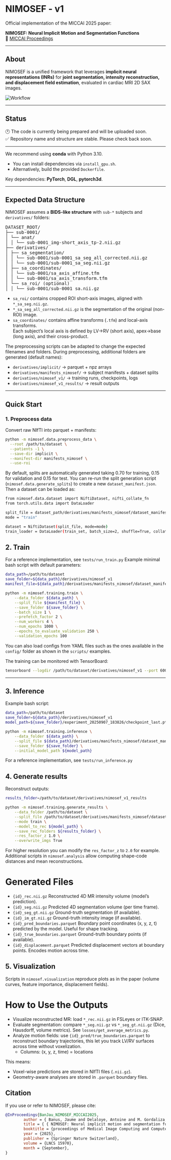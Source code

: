 # NIMOSEF - v1

Official implementation of the MICCAI 2025 paper:

**NIMOSEF: Neural Implicit Motion and Segmentation Functions**  
📄 [MICCAI Proceedings](https://papers.miccai.org/miccai-2025/0638-Paper4418.html)

---

## About

NIMOSEF is a unified framework that leverages **implicit neural representations (INRs)** for **joint segmentation, intensity reconstruction, and displacement field estimation**, evaluated in cardiac MRI 2D SAX images.

![Workflow](docs/workflow.png)

---

## Status

🕐 The code is currently being prepared and will be uploaded soon.  
✅ Repository name and structure are stable. Please check back soon.

---

We recommend using **conda** with Python 3.10.  
- You can install dependencies via `install_gpu.sh`.  
- Alternatively, build the provided `Dockerfile`.  

Key dependencies: **PyTorch**, **DGL**, **pytorch3d**.  

---
## Expected Data Structure

NIMOSEF assumes a **BIDS-like structure** with `sub-*` subjects and `derivatives/` folders:

<pre>DATASET_ROOT/
├── sub-0001/
│ └── anat/
│ │ └── sub-0001_img-short_axis_tp-2.nii.gz
├── derivatives/
│ ├── sa_segmentation/
│ │ └── sub-0001/sub-0001_sa_seg_all_corrected.nii.gz
│ │ └── sub-0001/sub-0001_sa_seg.nii.gz
│ ├── sa_coordinates/
│ │ └── sub-0001/sa_axis_affine.tfm
│ │ └── sub-0001/sa_axis_transform.tfm
│ └── sa_roi/ (optional)
│ │ └── sub-0001/sub-0001_sa.nii.gz
</pre>

- `sa_roi/` contains cropped ROI short-axis images, aligned with `*_sa_seg.nii.gz`.  
- `*_sa_seg_all_corrected.nii.gz` is the segmentation of the original (non-ROI) image.  
- `sa_coordinates/` contains affine transforms (`.tfm`) and local-axis transforms.  
  Each subject’s local axis is defined by LV→RV (short axis), apex→base (long axis), and their cross-product.  

The preprocessing scripts can be adapted to change the expected filenames and folders.
During preprocessing, additional folders are generated (default names):  

- `derivatives/implicit/` → parquet + npz arrays  
- `derivatives/manifests_nimosef/` → subject manifests + dataset splits  
- `derivatives/nimosef_v1/` → training runs, checkpoints, logs  
- `derivatives/nimosef_v1_results/` → result outputs  

---

## Quick Start

### 1. Preprocess data

Convert raw NIfTI into parquet + manifests:

```bash
python -m nimosef.data.preprocess_data \
  --root /path/to/dataset \
  --patients -1 \
  --save-dir implicit \
  --manifest-dir manifests_nimosef \
  --use-roi
```


By default, splits are automatically generated taking 0.70 for training, 0.15 for validation and 0.15 for test. You can re-run the split generation script (`nimosef.data.generate_splits`) to create a new `dataset_manifest.json`.
Then a dataset can be loaded as:


```bash
from nimosef.data.dataset import NiftiDataset, nifti_collate_fn
from torch.utils.data import DataLoader

split_file = dataset_path/derivatives/manifests_nimosef/dataset_manifest.json
mode = "train"

dataset = NiftiDataset(split_file, mode=mode)
train_loader = DataLoader(train_set, batch_size=2, shuffle=True, collate_fn=nifti_collate_fn)

```

## 2. Train

For a reference implementation, see ```tests/run_train.py```
Example minimal bash script with default parameters:

```bash
data_path=/path/to/dataset
save_folder=${data_path}/derivatives/nimosef_v1
manifest_file=${data_path}/derivatives/manifests_nimosef/dataset_manifest.json

python -m nimosef.training.train \
    --data_folder ${data_path} \
    --split_file ${manifest_file} \
    --save_folder ${save_folder} \
    --batch_size 1 \
    --prefetch_factor 2 \
    --num_workers 4 \
    --num_epochs 1000 \
    --epochs_to_evaluate_validation 250 \
    --validation_epochs 100
```

You can also load configs from YAML files such as the ones available in the `config/` folder as shown in the `scripts/` examples.

The training can be monitored with TensorBoard:

```bash
tensorboard --logdir /path/to/dataset/derivatives/nimosef_v1 --port 6006
```

---

## 3. Inference

Example bash script:

```bash
data_path=/path/to/dataset
save_folder=${data_path}/derivatives/nimosef_v1
model_path=${save_folder}/experiment_20250907_183826/checkpoint_last.pth

python -m nimosef.training.inference \
    --data_folder ${data_path} \
    --split_file ${data_path}/derivatives/manifests_nimosef/dataset_manifest.json \
    --save_folder ${save_folder} \
    --initial_model_path ${model_path}
```

For a reference implementation, see ```tests/run_inference.py```

## 4. Generate results

Reconstruct outputs:

```bash
results_folder=/path/to/dataset/derivatives/nimosef_v1_results

python -m nimosef.training.generate_results \
    --data_folder /path/to/dataset \
    --split_file /path/to/dataset/derivatives/manifests_nimosef/dataset_manifest.json \
    --mode train \
    --model_to_rec ${model_path} \
    --save_rec_folders ${results_folder} \
    --res_factor_z 1.0 \
    --overwrite_imgs True    
```
For higher resolution you can modify the `res_factor_z` to `2.0` for example.
Additional scripts in `nimosef.analysis` allow computing shape-code distances and mean reconstructions.

# Generated Files

- `{id}_rec.nii.gz`	Reconstructed 4D MR intensity volume (model’s prediction).
- `{id}_seg.nii.gz`	Predicted 4D segmentation volume (per time frame).
- `{id}_seg_gt.nii.gz`	Ground-truth segmentation (if available).
- `{id}_im_gt.nii.gz`	Ground-truth intensity image (if available).
- `{id}_pred_boundaries.parquet`	Boundary point coordinates (x, y, z, t) predicted by the model. Useful for shape tracking.
- `{id}_true_boundaries.parquet`	Ground-truth boundary points (if available).
- `{id}_displacement.parquet`	Predicted displacement vectors at boundary points. Encodes motion across time.

## 5. Visualization

Scripts in `nimosef.visualization` reproduce plots as in the paper (volume curves, feature importance, displacement fields).

# How to Use the Outputs

- Visualize reconstructed MR: load `*_rec.nii.gz` in FSLeyes or ITK-SNAP.
- Evaluate segmentation: compare `*_seg.nii.gz` vs `*_seg_gt.nii.gz` (Dice, Hausdorff, volume metrics). See `losses/get_average_metrics.py`.
- Analyze motion fields: use `{id}_pred/true_boundaries.parquet` to reconstruct boundary trajectories, this let you track LV/RV surfaces across time without voxelization.
  - Columns: (x, y, z, time) = locations

This means:
- Voxel-wise predictions are stored in NIfTI files (`.nii.gz`).
- Geometry-aware analyses are stored in `.parquet` boundary files.

## Citation

If you use or refer to NIMOSEF, please cite:

```bibtex
@InProceedings{BanJau_NIMOSEF_MICCAI2025,
        author = { Banus, Jaume and Delaloye, Antoine and M. Gordaliza, Pedro and Georgantas, Costa and B. van Heeswijk, Ruud and Richiardi, Jonas},
        title = { { NIMOSEF: Neural implicit motion and segmentation functions } },
        booktitle = {proceedings of Medical Image Computing and Computer Assisted Intervention -- MICCAI 2025},
        year = {2025},
        publisher = {Springer Nature Switzerland},
        volume = {LNCS 15970},
        month = {September},
}
```
